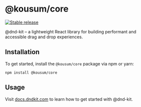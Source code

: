 # @kousum/core

[![Stable release](https://img.shields.io/npm/v/@kousum/core.svg)](https://npm.im/@kousum/core)

@dnd-kit – a lightweight React library for building performant and accessible drag and drop experiences.

## Installation

To get started, install the `@kousum/core` package via npm or yarn:

```
npm install @kousum/core
```

## Usage

Visit [docs.dndkit.com](https://docs.dndkit.com) to learn how to get started with @dnd-kit.

